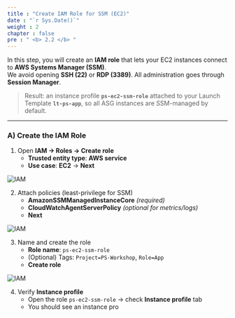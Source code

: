 ```yaml
---
title : "Create IAM Role for SSM (EC2)"
date : "`r Sys.Date()`"
weight : 2
chapter : false
pre : " <b> 2.2 </b> "
---
```


In this step, you will create an **IAM role** that lets your EC2 instances connect to **AWS Systems Manager (SSM)**.  
We avoid opening **SSH (22)** or **RDP (3389)**. All administration goes through **Session Manager**.

> Result: an instance profile **`ps-ec2-ssm-role`** attached to your Launch Template **`lt-ps-app`**, so all ASG instances are SSM-managed by default.

---

### A) Create the IAM Role

1. Open **IAM → Roles → Create role**  
   - **Trusted entity type**: **AWS service**  
   - **Use case**: **EC2** → **Next**

![IAM](/images/2.prerequisite/044-iam-create-role.png)

2. Attach policies (least-privilege for SSM)
   - **AmazonSSMManagedInstanceCore** *(required)*
   - **CloudWatchAgentServerPolicy** *(optional for metrics/logs)*  
   - **Next**

![IAM](/images/2.prerequisite/045-iam-attach-policies.png)

3. Name and create the role
   - **Role name**: `ps-ec2-ssm-role`  
   - (Optional) Tags: `Project=PS-Workshop`, `Role=App`  
   - **Create role**

![IAM](/images/2.prerequisite/046-iam-name-role.png)

4. Verify **Instance profile**
   - Open the role `ps-ec2-ssm-role` → check **Instance profile** tab  
   - You should see an instance pro
